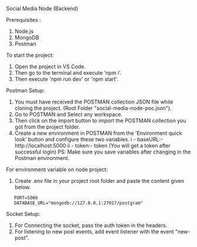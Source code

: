 Social Media Node (Backend)

Prerequisites :

1. Node.js
2. MongoDB
3. Postman

To start the project:

1. Open the project in VS Code.
2. Then go to the terminal and execute 'npm i'.
3. Then execute 'npm run dev' or 'npm start'.

Postman Setup:

1. You must have received the POSTMAN collection JSON file while cloning the project. (Root Folder "social-media-node-poc.json").
2. Go to POSTMAN and Select any workspace.
3. Then click on the import button to import the POSTMAN collection you got from the project folder.
4. Create a new environment in POSTMAN from the 'Environment quick look' button and configure these two variables.
   i - baseURL:- http://localhost:5000
   ii - token:- token (You will get a token after successful login)
   PS: Make sure you save variables after changing in the Postman environment.

For environment variable on node project:

1. Create .env file in your project root folder and paste the content given below.

```
   PORT=5000
   DATABASE_URL="mongodb://127.0.0.1:27017/postgram"
```

Socket Setup:

1. For Connecting the socket, pass the auth token in the headers.
2. For listening to new post events, add event listener with the event "new-post".
